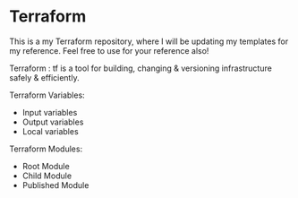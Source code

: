 # Terraform
This is a my Terraform repository, where I will be updating my templates for my reference.
Feel free to use for your reference also!


Terraform : tf is a tool for building, changing & versioning infrastructure safely & efficiently.


Terraform Variables:

- Input variables
- Output variables
- Local variables


Terraform Modules:

- Root Module
- Child Module
- Published Module
